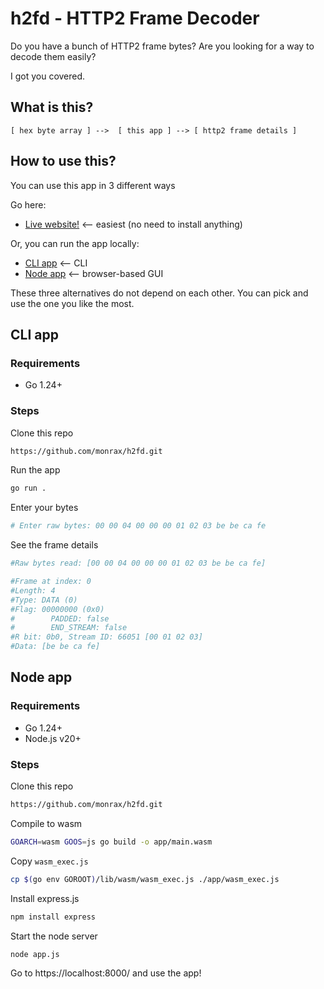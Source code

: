 # h2fd - HTTP2 Frame Decoder

Do you have a bunch of HTTP2 frame bytes? Are you looking for a way to decode them easily?

I got you covered.

## What is this?

```ascii
[ hex byte array ] -->  [ this app ] --> [ http2 frame details ]
```

## How to use this?

You can use this app in 3 different ways

Go here:

- [Live website!](https://monrax.github.io/h2fd/) <-- easiest (no need to install anything)

Or, you can run the app locally:

- [CLI app](#cli-app) <-- CLI
- [Node app](#node-app) <-- browser-based GUI

These three alternatives do not depend on each other. You can pick and use the one you like the most.

## CLI app

### Requirements

- Go 1.24+

### Steps

Clone this repo

```sh
https://github.com/monrax/h2fd.git
```

Run the app

```sh
go run .
```

Enter your bytes

```sh
# Enter raw bytes: 00 00 04 00 00 00 01 02 03 be be ca fe
```

See the frame details

```sh
#Raw bytes read: [00 00 04 00 00 00 01 02 03 be be ca fe]

#Frame at index: 0
#Length: 4
#Type: DATA (0)
#Flag: 00000000 (0x0)
#        PADDED: false
#        END_STREAM: false
#R bit: 0b0, Stream ID: 66051 [00 01 02 03]
#Data: [be be ca fe]
```

## Node app

### Requirements

- Go 1.24+
- Node.js v20+

### Steps

Clone this repo

```sh
https://github.com/monrax/h2fd.git
```

Compile to wasm

```sh
GOARCH=wasm GOOS=js go build -o app/main.wasm
```

Copy `wasm_exec.js`

```sh
cp $(go env GOROOT)/lib/wasm/wasm_exec.js ./app/wasm_exec.js
```

Install express.js

```sh
npm install express
```

Start the node server

```sh
node app.js
```

Go to https://localhost:8000/ and use the app!
